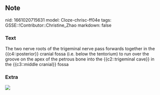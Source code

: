 ## Note
nid: 1661020715631
model: Cloze-chrisc-ff04e
tags: GSSE::!Contributor::Christine_Zhao
markdown: false

### Text
<div>
  <div>
    <div>
      The two nerve roots of the trigeminal nerve pass forwards
      together in the {{c4::posterior}} cranial fossa (i.e. below
      the tentorium) to run over the groove on the apex of the
      petrous bone into the {{c2::trigeminal cave}} in the
      {{c3::middle cranial}} fossa
    </div>
  </div>
</div>

### Extra
<img src="trigeminal-ganglion.png">
